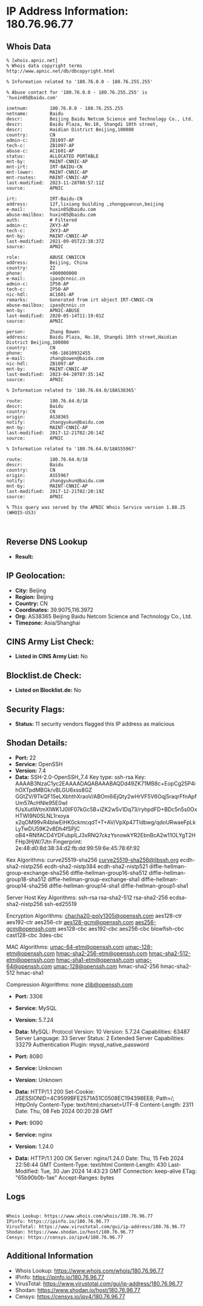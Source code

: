 # IP Address Information: 180.76.96.77

## Whois Data
```
% [whois.apnic.net]
% Whois data copyright terms    http://www.apnic.net/db/dbcopyright.html

% Information related to '180.76.0.0 - 180.76.255.255'

% Abuse contact for '180.76.0.0 - 180.76.255.255' is 'huxin05@baidu.com'

inetnum:        180.76.0.0 - 180.76.255.255
netname:        Baidu
descr:          Beijing Baidu Netcom Science and Technology Co., Ltd.
descr:          Baidu Plaza, No.10, Shangdi 10th street,
descr:          Haidian District Beijing,100080
country:        CN
admin-c:        ZB1097-AP
tech-c:         ZB1097-AP
abuse-c:        AC1601-AP
status:         ALLOCATED PORTABLE
mnt-by:         MAINT-CNNIC-AP
mnt-irt:        IRT-BAIDU-CN
mnt-lower:      MAINT-CNNIC-AP
mnt-routes:     MAINT-CNNIC-AP
last-modified:  2023-11-28T00:57:11Z
source:         APNIC

irt:            IRT-Baidu-CN
address:        12f,lixiang building ,zhongguancun,beijing
e-mail:         huxin05@baidu.com
abuse-mailbox:  huxin05@baidu.com
auth:           # Filtered
admin-c:        ZKY3-AP
tech-c:         ZKY3-AP
mnt-by:         MAINT-CNNIC-AP
last-modified:  2021-09-05T23:38:37Z
source:         APNIC

role:           ABUSE CNNICCN
address:        Beijing, China
country:        ZZ
phone:          +000000000
e-mail:         ipas@cnnic.cn
admin-c:        IP50-AP
tech-c:         IP50-AP
nic-hdl:        AC1601-AP
remarks:        Generated from irt object IRT-CNNIC-CN
abuse-mailbox:  ipas@cnnic.cn
mnt-by:         APNIC-ABUSE
last-modified:  2020-05-14T11:19:01Z
source:         APNIC

person:         Zhang Bowen
address:        Baidu Plaza, No.10, Shangdi 10th street,Haidian District Beijing,100080
country:        CN
phone:          +86-18610932455
e-mail:         zhangbowen@baidu.com
nic-hdl:        ZB1097-AP
mnt-by:         MAINT-CNNIC-AP
last-modified:  2023-04-20T07:35:14Z
source:         APNIC

% Information related to '180.76.64.0/18AS38365'

route:          180.76.64.0/18
descr:          Baidu
country:        CN
origin:         AS38365
notify:         zhangyukun@baidu.com
mnt-by:         MAINT-CNNIC-AP
last-modified:  2017-12-21T02:20:14Z
source:         APNIC

% Information related to '180.76.64.0/18AS55967'

route:          180.76.64.0/18
descr:          Baidu
country:        CN
origin:         AS55967
notify:         zhangyukun@baidu.com
mnt-by:         MAINT-CNNIC-AP
last-modified:  2017-12-21T02:20:19Z
source:         APNIC

% This query was served by the APNIC Whois Service version 1.88.25 (WHOIS-US3)



```
## Reverse DNS Lookup
- **Result:** 

## IP Geolocation:
- **City:** Beijing
- **Region:** Beijing
- **Country:** CN
- **Coordinates:** 39.9075,116.3972
- **Org:** AS38365 Beijing Baidu Netcom Science and Technology Co., Ltd.
- **Timezone:** Asia/Shanghai

## CINS Army List Check:
- **Listed in CINS Army List:** 
No

## Blocklist.de Check:
- **Listed on Blocklist.de:** 
No

## Security Flags:
- **Status:** 11 security vendors flagged this IP address as malicious

## Shodan Details:
- **Port:** 22
- **Service:** OpenSSH
- **Version:** 7.4
- **Data:** SSH-2.0-OpenSSH_7.4
Key type: ssh-rsa
Key: AAAAB3NzaC1yc2EAAAADAQABAAABAQDd49ZK71MB8c+EopCg25P4ihOXTpdMBGk/vBLGU6xss8GZ
GGtZV/9TkQF15eLXbhthXraoV/ABOm6iEjQty2wHrVF5V6Oqj5raqrFfnApfUm57AcHNIe95E0wI
fUsXutlWtmXIWK1J0IlF07kGc5B+lZK2w5v1Dq73/ryhpdFD+BDc5n5s0OxHTWI9N0SLNL1rxoya
x2qOM99vR4bIwEiHK0ckmcqdT+T+AV/VpXp47Tldbwg/qdoURwaeFpLkLyTwDU59K2v8Dh4fSPjC
oB4+RNlfACD4YDFubplLJ3xRNQ7ckzYsnowkYR2EbnBcA2w11OLYgT2HFHp3HjW/7Jtn
Fingerprint: 2e:48:d0:8d:38:34:d2:fb:dd:99:59:6e:45:78:6f:92

Kex Algorithms:
	curve25519-sha256
	curve25519-sha256@libssh.org
	ecdh-sha2-nistp256
	ecdh-sha2-nistp384
	ecdh-sha2-nistp521
	diffie-hellman-group-exchange-sha256
	diffie-hellman-group16-sha512
	diffie-hellman-group18-sha512
	diffie-hellman-group-exchange-sha1
	diffie-hellman-group14-sha256
	diffie-hellman-group14-sha1
	diffie-hellman-group1-sha1

Server Host Key Algorithms:
	ssh-rsa
	rsa-sha2-512
	rsa-sha2-256
	ecdsa-sha2-nistp256
	ssh-ed25519

Encryption Algorithms:
	chacha20-poly1305@openssh.com
	aes128-ctr
	aes192-ctr
	aes256-ctr
	aes128-gcm@openssh.com
	aes256-gcm@openssh.com
	aes128-cbc
	aes192-cbc
	aes256-cbc
	blowfish-cbc
	cast128-cbc
	3des-cbc

MAC Algorithms:
	umac-64-etm@openssh.com
	umac-128-etm@openssh.com
	hmac-sha2-256-etm@openssh.com
	hmac-sha2-512-etm@openssh.com
	hmac-sha1-etm@openssh.com
	umac-64@openssh.com
	umac-128@openssh.com
	hmac-sha2-256
	hmac-sha2-512
	hmac-sha1

Compression Algorithms:
	none
	zlib@openssh.com


- **Port:** 3306
- **Service:** MySQL
- **Version:** 5.7.24
- **Data:** MySQL:
  Protocol Version: 10
  Version: 5.7.24
  Capabilities: 63487
  Server Language: 33
  Server Status: 2
  Extended Server Capabilities: 33279
  Authentication Plugin: mysql_native_password

- **Port:** 8080
- **Service:** Unknown
- **Version:** Unknown
- **Data:** HTTP/1.1 200 
Set-Cookie: JSESSIONID=4C9599BFE2571A51C0508EC194398EE8; Path=/; HttpOnly
Content-Type: text/html;charset=UTF-8
Content-Length: 2311
Date: Thu, 08 Feb 2024 00:20:28 GMT



- **Port:** 9090
- **Service:** nginx
- **Version:** 1.24.0
- **Data:** HTTP/1.1 200 OK
Server: nginx/1.24.0
Date: Thu, 15 Feb 2024 22:56:44 GMT
Content-Type: text/html
Content-Length: 430
Last-Modified: Tue, 30 Jan 2024 14:43:23 GMT
Connection: keep-alive
ETag: "65b90b0b-1ae"
Accept-Ranges: bytes



## Logs
```

Whois Lookup: https://www.whois.com/whois/180.76.96.77
IPinfo: https://ipinfo.io/180.76.96.77
VirusTotal: https://www.virustotal.com/gui/ip-address/180.76.96.77
Shodan: https://www.shodan.io/host/180.76.96.77
Censys: https://censys.io/ipv4/180.76.96.77

```
## Additional Information
- Whois Lookup: https://www.whois.com/whois/180.76.96.77
- IPinfo: https://ipinfo.io/180.76.96.77
- VirusTotal: https://www.virustotal.com/gui/ip-address/180.76.96.77
- Shodan: https://www.shodan.io/host/180.76.96.77
- Censys: https://censys.io/ipv4/180.76.96.77

